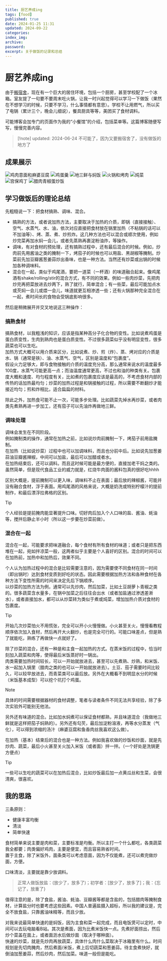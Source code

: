 ```yaml
---
title: 厨艺养成ing
tags: [food]
published: true
date: 2024-01-25 11:31
updated: 2024-09-22
categories:
index_img:
archive:
password:
excerpt: 关于做饭的记录和总结
---
```


# 厨艺养成ing

由于[搬宿舍](/hexo/diary/dormitory)，现在有一个巨大的居住环境，包括一个厨房，甚至学校配了一个冰箱。室友提了一句要不要周末吃火锅，让我一时兴起觉得可以学习一下做饭（果然在不想学习的时候，只要不学习，什么事情都有意思）。学校不让用燃气，所以买了电锅（累计三个，晚会儿细说），餐具厨具等等，美团买了食材调料。

可能博客会加专门的页面作为我的“小餐馆”的介绍，包括菜单等。这篇博客随便写写，慢慢完善内容。

> [!note] updated: 2024-06-24
> 不可能了，因为又要搬宿舍了，没有做饭的地方了

## 成果展示
![鸡肉意面和麻婆豆腐](/hexoimg/food1.jpg)
![鸡蛋羹](/hexoimg/food2.jpg)
![地三鲜与焖饭](/hexoimg/food3.jpg)
![火锅和烤肉](/hexoimg/food4.jpg)
![炖菜](/hexoimg/food5.jpg)
![宫保鸡丁](/hexoimg/food6.jpg)
![腊肉青椒蛋炒饭](/hexoimg/food7.jpg)

## 学习做饭后的理论总结

先粗糙说一下：把食材搞熟、调味、混合。

- 搞熟的方法，或者说加热方法，主要取决于加热的介质，即锅（直接接触）、空气、水蒸气、水、油，依次对应直接把食材放在锅里加热（不粘锅的话可以不加油等）、烤、蒸、煮、炒煎炸。这几种方法也可以混合或顺次使用，例如炒完菜再加水焖一会儿，或者先蒸熟再裹淀粉油炸，等操作。
- 调味，有对食材的预处理，还有搞熟过程中，还有最后混合的时候。例如，炒肉前先用酱油之类的腌制一下，烤茄子的时候也可以用盐、黑胡椒等腌制。炒菜前先加豆瓣酱葱姜蒜炒出香味，也是一种方法。当然还有炒菜或出锅的时候加各种调味料。
- 混合在一起，类似于鸡尾酒，要把一道菜（一杯酒）的味道融合起来。像鸡尾酒有shake/rolling/stir的混合方式，有不同的效果。例如一些肉炒菜，先把肉炒完再把菜放进去炒两下，熟了就行，简单混合；有一些菜，最后可能加点水或芡焖一会儿或煨一会儿，味道就更互相渗透一些；还有火锅那种完全混合在一起，煮时间长的食物会受锅底影响很多。

然后是稍微展开并交叉地说这三种操作：

### 搞熟食材
搞熟食材，以我粗浅的知识，应该是指某种高分子化合物的变性。比如说煮鸡蛋是蛋白质变性，生肉到熟肉也是蛋白质变性。不过很多蔬菜似乎没有明显变性，很多蔬菜也可以生吃。  
加热方式大概可以用介质来区分，比如说煮、炒、煎（炸）、蒸、烤对应的介质是水、锅（通常是铁）、油、水蒸气、空气，区别是温度和“包裹度”。  
假设火力足够大，即与食物接触的介质的温度充分高，那么通常来说水的温度最多100度，水蒸气可能更高一点；而油温度通常更高，不过也和油的种类有关。包裹度大概和速度、均匀程度有关，比如煮的包裹度应该是最高的，不考虑食材内部的传热的话加热最均匀；炒菜的加热过程是和锅接触的过程，所以需要不断翻炒才能接近均匀；煎和炸相比，适合扁扁的材料。

除此之外，加热食可能不止一次，可能多步处理。比如蔬菜先焯水再炒菜，或者肉类先煮熟再进一步加工，还有茄子可以先油炸再做地三鲜。

### 调味处理
调味会发生在不同阶段。  
例如腌制类的操作，通常在加热之前，比如说炒肉前腌制一下，烤茄子前用盐腌制。  
在加热（比如说炒菜）过程中也可以加调味料，而且也分前中后。比如说先加葱姜蒜油豆瓣酱辣椒，中间可以加盐，最后可以加醋或者水。  
在加热结束后，还可以调料。而且这时候可能是最方便的，直接加老干妈之类的。虽然简单，但是现代食品工业的威力就是，红烧牛肉面的酱料包真的很好吃hhhh

区别大概是，提前腌制可以更入味，调味料不止在表面；最后放的辣椒酱，可能并没有融合食材，浮于表面。用鸡尾酒的风格来说，大概是奶洗或特别柠檬汁的提前制作，和最后漂浮拉弗格的区别。
> [!tip]
> 个人经验是提前腌肉能显著提升口味。切好肉后加入个人口味的盐、酱油、蚝油等，搅拌后静止半小时（所以这一步要在炒菜前做）。

### 混合在一起
混合在一起，可能要求把味道融合，每个食材有所有食材的味道；或者只是把东西堆在一起，宛如拌凉菜一般，这两者似乎主要是个人喜好的区别。混合的时间可以在加热前，加热中和加热后，效果不同。

个人认为加热过程中的混合是比较需要注意的，因为需要使不同食材在同一时间（即出锅时）达到食材变质到好吃的状态。因此需要根据加热方法和各种食材在各种方法下变性所需的时间来决定先后下锅顺序。  
以炒菜的加热方法为例，通常可以先炒肉，然后加菜，比如土豆胡萝卜青椒之类的。很多蔬菜含水量多，在锅中加菜之后往往会出水（或者加盐通过渗透差淅水），或者直接加水，都可以从炒菜转为类似于煮或炖菜，增加加热介质对食材的包裹度。
> [!tip] 
> 开始几次炒菜怕火不用慌张，完全可以开小火慢慢做。小火甚至关火，慢慢看教程顺序依次加入食材，然后再开大火翻炒，也是完全可行的。可能口味差点，但是熟了就能吃，熟练了再做快一点就好了。

除了炒菜的混合，还有一种是和主食一起加热的方式。在蒸米饭的过程中，恰当时刻加入蔬菜和肉等，使得最后米饭蒸好时一锅出。  
肉类需要加热时间较长，可以一开始就放进去，甚至可以先煮熟、炒熟，和米饭、水一起加入锅里（腊肉之类的也可以一开始就放进去）。土豆、茄子需要时间比较久，可以较早放进去，而青菜类可以最后放。另外在大概看不到明显水分的时候（米饭基本成型）可以挖个坑打个鸡蛋。
> [!note]
> 具体的时间需要根据器材的食材调整，笔者与读者条件不同无法共享经验，除了多次实验外可能别无他法。

另外还有味道的混合。比如加水焖煮可以保证食材都熟，并且味道混合（我做地三鲜就是这样把茄子焖熟的）。另外还有勾芡，最后加淀粉溶液，再等水分蒸发（气化），可以得到浓缩的汤汁（麻婆豆腐和鱼香肉丝我喜欢这么做）。

在加热（基本）结束后的混合也是一种方法。例如我喜欢做的炒饭和炒面，就是先炒肉、蔬菜，最后小火甚至关火加入米饭（或者面）拌一拌。（一个好处是洗锅更方便点）
> [!tip]
> 一些可以生吃的蔬菜可以在加热后混合，比如炒饭最后加一点黄瓜丝和生菜，会很清爽，很喜欢。

## 我的思路
三条原则：
- 健康丰富均衡
- 清淡
- 简单快速

食材简单来说主要是肉和菜，主要标准是均衡。所以主打一个什么都吃，各类蔬菜我全都要；肉类偏好鸡肉，主要是便宜，而且容易熟省时间。  
置于主食，除了米饭外，面条类可以考虑意面，因为不仅能煮，还可以煮完做炒面，方便。

口味清淡，主要就是靠少放调料。
> 正常人做饭放盐：(放少了，放多了)；初学者：[放少了，放多了]；我：{忘记了，放重了}

值得注意的是，除了食盐，酱油、蚝油、豆瓣酱等都是含盐的，包括腊肉等腌制食材，计算盐分时也要考虑这些因素。中国人普遍盐摄入超标，所以我的建议是，完全不放食盐，只靠酱油味精等，而且少放。

对我来说最简单快速的是焖饭，因为主食和菜一起完成，而且电饭煲可以定时，中间可以去玩电脑看B站。其次是煮面，因为比煮米饭快一点。先煮好面捞出，然后炒个菜盖在面上，或者面沥水后做炒面（取决于哪种面）。  
快速的炒菜，就是先炒肉再放蔬菜，具体什么肉什么菜取决于冰箱里有什么。时间规划是先切肉腌肉，然后煮面/米饭，煮上后切蔬菜和葱姜蒜。待主食煮快好，就倒油加葱姜蒜，然后炒肉，然后加菜。味道一般但是能吃。
